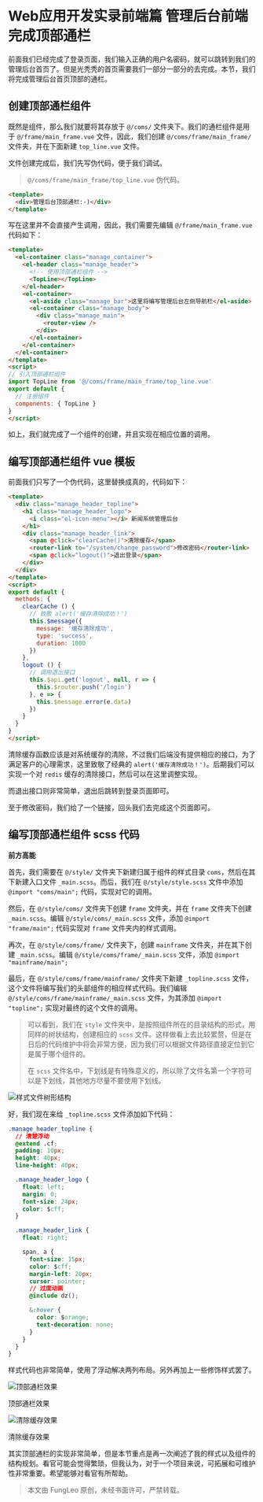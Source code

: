 # Web应用开发实录前端篇 管理后台前端 完成顶部通栏

前面我们已经完成了登录页面，我们输入正确的用户名密码，就可以跳转到我们的管理后台首页了。但是光秃秃的首页需要我们一部分一部分的去完成。本节，我们将完成管理后台首页顶部的通栏。

## 创建顶部通栏组件

既然是组件，那么我们就要将其存放于 `@/coms/` 文件夹下。我们的通栏组件是用于 `@/frame/main_frame.vue` 文件，因此，我们创建 `@/coms/frame/main_frame/` 文件夹，并在下面新建 `top_line.vue` 文件。

文件创建完成后，我们先写伪代码，便于我们调试。

> `@/coms/frame/main_frame/top_line.vue` 伪代码。

```html
<template>
  <div>管理后台顶部通栏:-)</div>
</template>
```

写在这里并不会直接产生调用，因此，我们需要先编辑 `@/frame/main_frame.vue` 代码如下：

```html
<template>
  <el-container class="manage_container">
    <el-header class="manage_header">
      <!-- 使用顶部通栏组件 -->
      <TopLine></TopLine>
    </el-header>
    <el-container>
      <el-aside class="manage_bar">这里将编写管理后台左侧导航栏</el-aside>
      <el-container class="manage_body">
        <div class="manage_main">
          <router-view />
        </div>
      </el-container>
    </el-container>
  </el-container>
</template>
<script>
// 引入顶部通栏组件
import TopLine from '@/coms/frame/main_frame/top_line.vue'
export default {
  // 注册组件
  components: { TopLine }
}
</script>
```

如上，我们就完成了一个组件的创建，并且实现在相应位置的调用。

## 编写顶部通栏组件 vue 模板

前面我们只写了一个伪代码，这里替换成真的，代码如下：

```html
<template>
  <div class="manage_header_topline">
    <h1 class="manage_header_logo">
      <i class="el-icon-menu"></i> 新闻系统管理后台
    </h1>
    <div class="manage_header_link">
      <span @click="clearCache()">清除缓存</span>
      <router-link to="/system/change_password">修改密码</router-link>
      <span @click="logout()">退出登录</span>
    </div>
  </div>
</template>
<script>
export default {
  methods: {
    clearCache () {
      // 致敬 alert('缓存清除成功！')
      this.$message({
        message: '缓存清除成功',
        type: 'success',
        duration: 1000
      })
    },
    logout () {
      // 调用退出接口
      this.$api.get('logout', null, r => {
        this.$router.push('/login')
      }, e => {
        this.$message.error(e.data)
      })
    }
  }
}
</script>
```

清除缓存函数应该是对系统缓存的清除，不过我们后端没有提供相应的接口，为了满足客户的心理需求，这里致敬了经典的 `alert('缓存清除成功！')`。后期我们可以实现一个对 `redis` 缓存的清除接口，然后可以在这里调整实现。

而退出接口则非常简单，退出后跳转到登录页面即可。

至于修改密码，我们给了一个链接，回头我们去完成这个页面即可。

## 编写顶部通栏组件 scss 代码

**前方高能**

首先，我们需要在 `@/style/` 文件夹下新建归属于组件的样式目录 `coms`，然后在其下新建入口文件 `_main.scss`。而后，我们在 `@/style/style.scss` 文件中添加 `@import "coms/main";` 代码，实现对它的调用。

然后，在 `@/style/coms/` 文件夹下创建 `frame` 文件夹，并在 `frame` 文件夹下创建 `_main.scss`。编辑 `@/style/coms/_main.scss` 文件，添加 `@import "frame/main";` 代码实现对 `frame` 文件夹内的样式调用。

再次，在 `@/style/coms/frame/` 文件夹下，创建 `mainframe` 文件夹，并在其下创建 `_main.scss`。编辑 `@/style/coms/frame/_main.scss` 文件，添加 `@import "mainframe/main";`

最后，在 `@/style/coms/frame/mainframe/` 文件夹下新建 `_topline.scss` 文件，这个文件将编写我们的头部组件的相应样式代码。我们编辑 `@/style/coms/frame/mainframe/_main.scss` 文件，为其添加 `@import "topline";` 实现对最终的这个文件的调用。

> 可以看到，我们在 `style` 文件夹中，是按照组件所在的目录结构的形式，用同样的树状结构，创建相应的 `scss` 文件。这样做看上去比较累赘，但是在日后的代码维护中将会非常方便，因为我们可以根据文件路径直接定位到它是属于哪个组件的。
> 
> 在 `scss` 文件名中，下划线是有特殊意义的，所以除了文件名第一个字符可以是下划线，其他地方尽量不要使用下划线。

![样式文件树形结构](https://raw.githubusercontent.com/fengcms/articles/master/image/d8/2c30e16aff43c6b38ef2d93a36ea37.jpg)


好，我们现在来给 `_topline.scss` 文件添加如下代码：

```css
.manage_header_topline {
  // 清楚浮动
  @extend .cf;
  padding: 10px;
  height: 40px;
  line-height: 40px;

  .manage_header_logo {
    float: left;
    margin: 0;
    font-size: 24px;
    color: $cff;
  }

  .manage_header_link {
    float: right;

    span, a {
      font-size: 15px;
      color: $cff;
      margin-left: 20px;
      cursor: pointer;
      // 过度动画
      @include dz();

      &:hover {
        color: $orange;
        text-decoration: none;
      }
    }
  }
}
```

样式代码也非常简单，使用了浮动解决两列布局。另外再加上一些修饰样式罢了。

![顶部通栏效果](https://raw.githubusercontent.com/fengcms/articles/master/image/9b/eedade39622761a04e08fa229b570c.jpg)

顶部通栏效果

![清除缓存效果](https://raw.githubusercontent.com/fengcms/articles/master/image/d2/42ef2c7e744c7924452b1d82b269ca.jpg)

清除缓存效果

其实顶部通栏的实现非常简单，但是本节重点是再一次阐述了我的样式以及组件的结构规划。看官可能会觉得繁琐，但我认为，对于一个项目来说，可拓展和可维护性非常重要。希望能够对看官有所帮助。

> 本文由 FungLeo 原创，未经书面许可，严禁转载。

